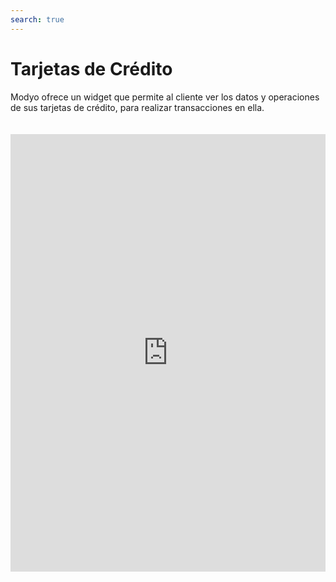 ```yaml
---
search: true
---
```


# Tarjetas de Crédito

Modyo ofrece un widget que permite al cliente ver los datos y operaciones de sus tarjetas de crédito, para realizar transacciones en ella.

<iframe src="https://widgets-es.modyo.com/personas/retail-credit-cards" width="100%" height="700px" frameBorder="0"  style="overflow:auto;margin-top:20px;"/>

### Propiedades

|Funcionalidad|Descripción|
|:------------|:----------|
|Resumen de Tarjeta de Crédito|Presenta un resumen del estado de la tarjeta de crédito. <br><br>La información específica asociada a los saldos (disponible, utilizado y cupo total) se presenta de manera numérica y gráfica.|
|Consulta de Saldo|Esta consulta muestra los cupos de la tarjeta específica por tipo de moneda, además de indicadores de gastos en comparación con el Cupo disponible.|
Estado de Cuenta|Muestra el estado de cuenta con los movimientos del último periodo facturado para una tarjeta de crédito.|
|Últimos movimientos|Muestra todos los movimientos nacionales e internacionales que no están facturados.|
|Pagar deuda|Corresponde a la funcionalidad de pago de la deuda.<br><br> Este pago de deuda puede ser total o parcial.<br><br> Hacer click en este botón llevará al widget de Pago de Tarjetas, donde se podrá seleccionar la opción de pago de deuda nacional o internacional.|


